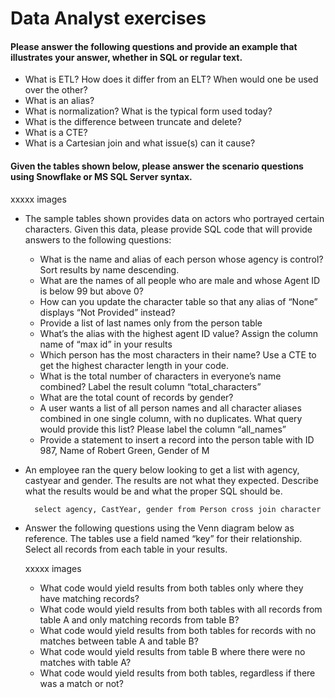 # Data Analyst exercises

#### Please answer the following questions and provide an example that illustrates your answer, whether in SQL or regular text.
 - What is ETL?  How does it differ from an ELT?  When would one be used over the other?
- What is an alias?
- What is normalization?  What is the typical form used today?
- What is the difference between truncate and delete?
- What is a CTE?
- What is a Cartesian join and what issue(s) can it cause?

#### Given the tables shown below, please answer the scenario questions using Snowflake or MS SQL Server syntax.
  xxxxx images

- The sample tables shown provides data on actors who portrayed certain characters.  Given this data, please provide SQL code that will provide answers to the following questions:
    - What is the name and alias of each person whose agency is control? Sort results by name descending.
    - What are the names of all people who are male and whose Agent ID is below 99 but above 0?
    - How can you update the character table so that any alias of “None” displays “Not Provided” instead?
    - Provide a list of last names only from the person table
    - What’s the alias with the highest agent ID value?  Assign the column name of “max id” in your results
    - Which person has the most characters in their name?  Use a CTE to get the highest character length in your code.
    - What is the total number of characters in everyone’s name combined?  Label the result column “total_characters”
    - What are the total count of records by gender?
    - A user wants a list of all person names and all character aliases combined in one single column, with no duplicates.  What query would provide this list?  Please label the column “all_names”
    - Provide a statement to insert a record into the person table with ID 987, Name of Robert Green, Gender of M
- An employee ran the query below looking to get a list with agency, castyear and gender.  The results are not what they expected.  Describe what the results would be and what the proper SQL should be. 

        select agency, CastYear, gender from Person cross join character

- Answer the following questions using the Venn diagram below as reference.  The tables use a field named “key” for their relationship.  Select all records from each table in your results.

   xxxxx images

    - What code would yield results from both tables only where they have matching records?
    - What code would yield results from both tables with all records from table A and only matching records from table B?
    - What code would yield results from both tables for records with no matches between table A and table B?
    - What code would yield results from table B where there were no matches with table A?
    - What code would yield results from both tables, regardless if there was a match or not?


